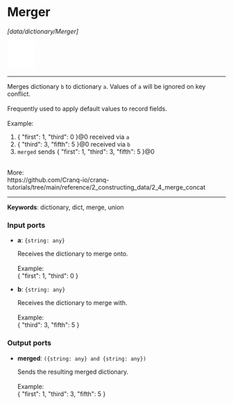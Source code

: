 # Merger

_[data/dictionary/Merger]_

![icon](</assets/icons/7341443a-8a0a-4a83-b302-effdb497c0f3.png>)

---

Merges dictionary `b` to dictionary `a`. Values of `a` will be ignored on key conflict.<br>
<br>
Frequently used to apply default values to record fields.<br>
<br>
Example:<br>
1. { "first": 1, "third": 0 }@0 received via `a`<br>
2. { "third": 3, "fifth": 5 }@0 received via `b`<br>
3. `merged` sends { "first": 1, "third": 3, "fifth": 5 }@0<br>
<br>
More:<br>
https://github.com/Cranq-io/cranq-tutorials/tree/main/reference/2_constructing_data/2_4_merge_concat<br>

---

__Keywords__: dictionary, dict, merge, union

### Input ports

* __a__: ` {string: any} `

    Receives the dictionary to merge onto.<br>
    <br>
    Example:<br>
    { "first": 1, "third": 0 }<br>


* __b__: ` {string: any} `

    Receives the dictionary to merge with.<br>
    <br>
    Example:<br>
    { "third": 3, "fifth": 5 }<br>

### Output ports

* __merged__: ` ({string: any} and {string: any}) `

    Sends the resulting merged dictionary.<br>
    <br>
    Example:<br>
    { "first": 1, "third": 3, "fifth": 5 }<br>

